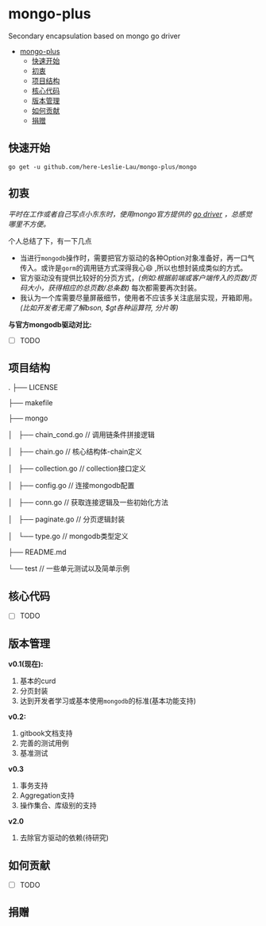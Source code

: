 # mongo-plus

Secondary encapsulation based on mongo go driver

- [mongo-plus](#mongo-plus)
  - [快速开始](#快速开始)
  - [初衷](#初衷)
  - [项目结构](#项目结构)
  - [核心代码](#核心代码)
  - [版本管理](#版本管理)
  - [如何贡献](#如何贡献)
  - [捐赠](#捐赠)

## 快速开始

```shell
go get -u github.com/here-Leslie-Lau/mongo-plus/mongo
```



## 初衷

*平时在工作或者自己写点小东东时，使用mongo官方提供的 [go driver](https://www.mongodb.com/docs/drivers/go/current/) ，总感觉哪里不方便。*

个人总结了下，有一下几点

- 当进行`mongodb`操作时，需要把官方驱动的各种Option对象准备好，再一口气传入。或许是`gorm`的调用链方式深得我心😄 ,所以也想封装成类似的方式。
- 官方驱动没有提供比较好的分页方式，_(例如:根据前端或客户端传入的页数/页码大小，获得相应的总页数/总条数)_ 每次都需要再次封装。
- 我认为一个库需要尽量屏蔽细节，使用者不应该多关注底层实现，开箱即用。_(比如开发者无需了解bson, $gt各种运算符, 分片等)_

**与官方mongodb驱动对比:**

- [ ] TODO

## 项目结构

.
├── LICENSE

├── makefile

├── mongo

│   ├── chain_cond.go   // 调用链条件拼接逻辑

│   ├── chain.go        // 核心结构体-chain定义

│   ├── collection.go   // collection接口定义 

│   ├── config.go       // 连接mongodb配置

│   ├── conn.go         // 获取连接逻辑及一些初始化方法 

│   ├── paginate.go     // 分页逻辑封装

│   └── type.go         // mongodb类型定义

├── README.md

└── test                  // 一些单元测试以及简单示例

## 核心代码

- [ ] TODO

## 版本管理

**v0.1(现在):**

1. 基本的curd
2. 分页封装
3. 达到开发者学习或基本使用`mongodb`的标准(基本功能支持)

**v0.2:**

1. gitbook文档支持
2. 完善的测试用例
3. 基准测试

**v0.3**

1. 事务支持
2. Aggregation支持
3. 操作集合、库级别的支持

**v2.0**

1. 去除官方驱动的依赖(待研究)

## 如何贡献

- [ ] TODO

## 捐赠
